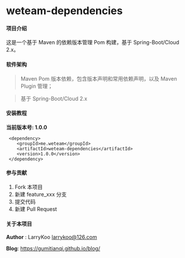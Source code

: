 # weteam-dependencies

#### 项目介绍
这是一个基于 Maven 的依赖版本管理 Pom 构建，基于 Spring-Boot/Cloud 2.x。

#### 软件架构

> Maven Pom 版本依赖，包含版本声明和常用依赖声明，以及 Maven Plugin 管理；

> 基于 Spring-Boot/Cloud 2.x


#### 安装教程

**当前版本号: 1.0.0**

```
 <dependency>
    <groupId>me.weteam</groupId>
    <artifactId>weteam-dependencies</artifactId>
    <version>1.0.0</version>
 </dependency>
```

#### 参与贡献

1. Fork 本项目
2. 新建 feature_xxx 分支
3. 提交代码
4. 新建 Pull Request


#### 关于本项目

**Author** : LarryKoo larrykoo@126.com

**Blog**: https://gumitianqi.github.io/blog/
